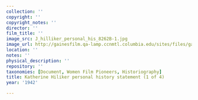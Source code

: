 ```yaml
---
collection: ''
copyright: ''
copyright_notes: ''
director: ''
film_title: ''
image_src: J_hilliker_personal_his_8262B-1.jpg
image_url: http://gainesfilm.qa-lamp.ccnmtl.columbia.edu/sites/files/gainesfilm/images/J_hilliker_personal_his_8262B-1.jpg
location: ''
notes: ''
physical_description: ''
repository: ''
taxonomies: [Document, Women Film Pioneers, Historiography]
title: Katherine Hiliker personal history statement (1 of 4)
year: '1942'

---
```

